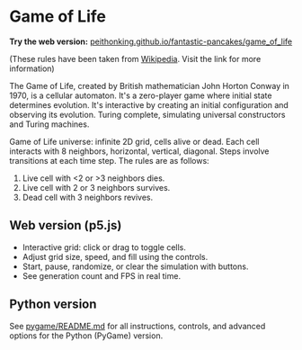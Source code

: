 # Game of Life

**Try the web version:** [peithonking.github.io/fantastic-pancakes/game_of_life](https://peithonking.github.io/fantastic-pancakes/game_of_life/)

(These rules have been taken from [Wikipedia](https://en.wikipedia.org/wiki/Conway%27s_Game_of_Life#Rules). Visit the link for more information)

The Game of Life, created by British mathematician John Horton Conway in 1970, is a cellular automaton. It's a zero-player game where initial state determines evolution. It's interactive by creating an initial configuration and observing its evolution. Turing complete, simulating universal constructors and Turing machines.

Game of Life universe: infinite 2D grid, cells alive or dead. Each cell interacts with 8 neighbors, horizontal, vertical, diagonal. Steps involve transitions at each time step. The rules are as follows:

1. Live cell with <2 or >3 neighbors dies.
2. Live cell with 2 or 3 neighbors survives.
3. Dead cell with 3 neighbors revives.

## Web version (p5.js)

- Interactive grid: click or drag to toggle cells.
- Adjust grid size, speed, and fill using the controls.
- Start, pause, randomize, or clear the simulation with buttons.
- See generation count and FPS in real time.

## Python version

See [pygame/README.md](https://github.com/PeithonKing/fantastic-pancakes/tree/main/game-of-life/pygame/README.md) for all instructions, controls, and advanced options for the Python (PyGame) version.
